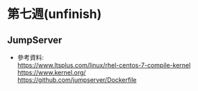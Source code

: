# 第七週(unfinish)

## JumpServer


* 參考資料:<br>https://www.ltsplus.com/linux/rhel-centos-7-compile-kernel<br>https://www.kernel.org/<br>https://github.com/jumpserver/Dockerfile














